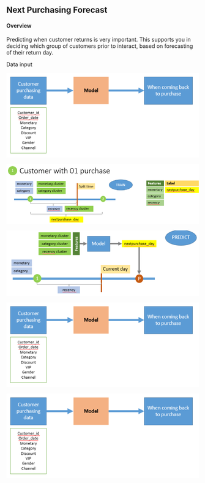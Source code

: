 ## Next Purchasing Forecast

#### Overview

Predicting when customer returns is very important. This supports you in deciding which group of customers prior to interact, based on forecasting of their return day.

Data input

![alt text](https://github.com/carfirst125/portfolio/blob/main/next_purchasing_forecast/images/Overview.png?raw=true)

![alt text](https://github.com/carfirst125/portfolio/blob/main/next_purchasing_forecast/images/onepur-cus-train.png?raw=true)

![alt text](https://github.com/carfirst125/portfolio/blob/main/next_purchasing_forecast/images/onepur-cus-predict.png?raw=true)

![alt text](https://github.com/carfirst125/portfolio/blob/main/next_purchasing_forecast/images/Overview.png?raw=true)

![alt text](https://github.com/carfirst125/portfolio/blob/main/next_purchasing_forecast/images/Overview.png?raw=true)

